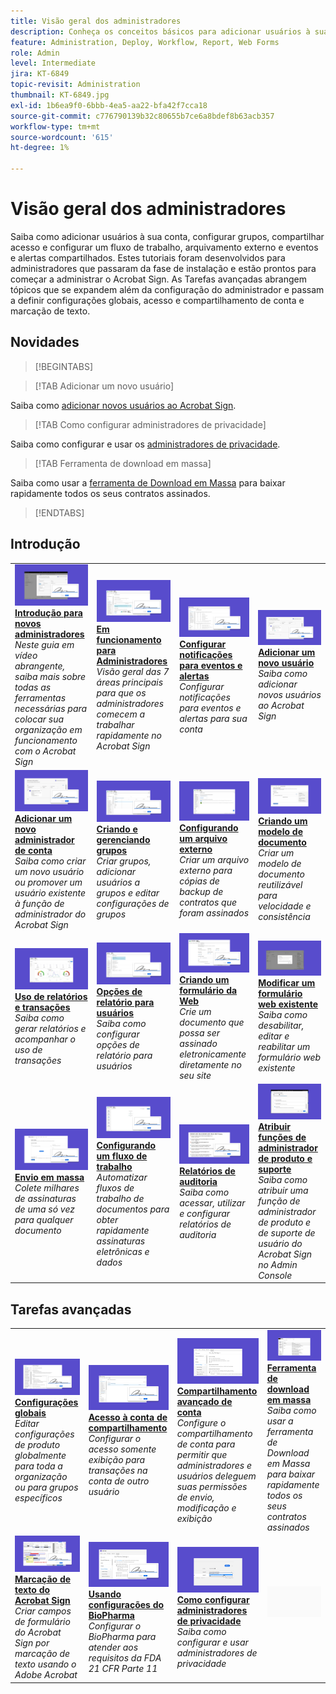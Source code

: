 ```yaml
---
title: Visão geral dos administradores
description: Conheça os conceitos básicos para adicionar usuários à sua conta, configurar grupos, compartilhar acesso e configurar um fluxo de trabalho, arquivamento externo e eventos e alertas compartilhados
feature: Administration, Deploy, Workflow, Report, Web Forms
role: Admin
level: Intermediate
jira: KT-6849
topic-revisit: Administration
thumbnail: KT-6849.jpg
exl-id: 1b6ea9f0-6bbb-4ea5-aa22-bfa42f7cca18
source-git-commit: c776790139b32c80655b7ce6a8bdef8b63acb357
workflow-type: tm+mt
source-wordcount: '615'
ht-degree: 1%

---
```


# Visão geral dos administradores

Saiba como adicionar usuários à sua conta, configurar grupos, compartilhar acesso e configurar um fluxo de trabalho, arquivamento externo e eventos e alertas compartilhados. Estes tutoriais foram desenvolvidos para administradores que passaram da fase de instalação e estão prontos para começar a administrar o Acrobat Sign. As Tarefas avançadas abrangem tópicos que se expandem além da configuração do administrador e passam a definir configurações globais, acesso e compartilhamento de conta e marcação de texto.

## Novidades

>[!BEGINTABS]

>[!TAB Adicionar um novo usuário]

Saiba como [adicionar novos usuários ao Acrobat Sign](add-users-to-your-account.md).

>[!TAB Como configurar administradores de privacidade]

Saiba como configurar e usar os [administradores de privacidade](privacy.md).

>[!TAB Ferramenta de download em massa]

Saiba como usar a [ferramenta de Download em Massa](bulk-download-tool.md) para baixar rapidamente todos os seus contratos assinados.

>[!ENDTABS]

## Introdução

<table style="table-layout:fixed">
<tr>
  <td>
    <a href="get-started-admin.md">
      <img alt="Introdução para novos administradores" src="../assets/get-started-admin.png" />
    </a>
    <div>
    <a href="get-started-admin.md"><strong>Introdução para novos administradores</strong></a>
    </div>
    <em>Neste guia em vídeo abrangente, saiba mais sobre todas as ferramentas necessárias para colocar sua organização em funcionamento com o Acrobat Sign</em>
    <br>
  </td>
  <td>
    <a href="up-and-running-admin.md">
      <img alt="Em &amp; execução para administradores" src="../assets/up-and-running.png" />
    </a>
    <div>
    <a href="up-and-running-admin.md"><strong>Em funcionamento para Administradores</strong></a>
    </div>
    <em>Visão geral das 7 áreas principais para que os administradores comecem a trabalhar rapidamente no Acrobat Sign</em>
    <br>
  </td>
  <td>
    <a href="set-up-shared-events-and-alert.md">
      <img alt="Configuração de alertas e eventos compartilhados" src="../assets/notifications.png" />
    </a>
    <div>
    <a href="set-up-shared-events-and-alert.md"><strong>Configurar notificações para eventos e alertas</strong></a>
    </div>
    <em>Configurar notificações para eventos e alertas para sua conta</em>
    <br>
  </td>
  <td>
    <a href="add-users-to-your-account.md">
      <img alt="Adicionar um novo usuário" src="../assets/add-user.png" />
    </a>
    <div>
    <a href="add-users-to-your-account.md"><strong>Adicionar um novo usuário</strong></a>
    </div>
    <em>Saiba como adicionar novos usuários ao Acrobat Sign</em>
    <br>
  </td>
</tr>
<tr>
 <td>
    <a href="add-admin.md">
      <img alt="Adicionar um novo administrador de conta" src="../assets/add-admin.png" />
    </a>
    <div>
    <a href="add-admin.md"><strong>Adicionar um novo administrador de conta</strong></a>
    </div>
    <em>Saiba como criar um novo usuário ou promover um usuário existente à função de administrador do Acrobat Sign</em>
    <br>
  </td>
  <td>
    <a href="create-and-manage-groups.md">
      <img alt="Criando e Gerenciando Grupos" src="../assets/groups.png" />
    </a>
    <div>
    <a href="create-and-manage-groups.md"><strong>Criando e gerenciando grupos</strong></a>
    </div>
    <em>Criar grupos, adicionar usuários a grupos e editar configurações de grupos</em>
    <br>
  </td>
  <td>
    <a href="set-up-your-external-archive.md">
      <img alt="Configurando um arquivamento externo" src="../assets/external-archive.png" />
    </a>
    <div>
    <a href="set-up-your-external-archive.md"><strong>Configurando um arquivo externo</strong></a>
    </div>
    <em>Criar um arquivo externo para cópias de backup de contratos que foram assinados</em>
    <br>
  </td>
  <td>
    <a href="../sign-advanced-users/create-a-template.md">
      <img alt="Criação de um modelo de documento" src="../assets/create-template.png" />
    </a>
    <div>
    <a href="../sign-advanced-users/create-a-template.md"><strong>Criando um modelo de documento</strong></a>
    </div>
    <em>Criar um modelo de documento reutilizável para velocidade e consistência</em>
    <br>
  </td>
</tr>
<tr>
  <td>
    <a href="../sign-advanced-users/creating-a-report.md">
      <img alt="Emissão de relatórios e uso de transações" src="../assets/reporting.png" />
    </a>
    <div>
    <a href="../sign-advanced-users/creating-a-report.md"><strong>Uso de relatórios e transações</strong></a>
    </div>
    <em>Saiba como gerar relatórios e acompanhar o uso de transações</em>
    <br>
  </td>
  <td>
    <a href="report-options.md">
      <img alt="Opções de relatório para usuários" src="../assets/report-options.png" />
    </a>
    <div>
    <a href="report-options.md"><strong>Opções de relatório para usuários</strong></a>
    </div>
    <em>Saiba como configurar opções de relatório para usuários</em>
    <br>
  </td>
  <td>
    <a href="../sign-advanced-users/webform.md">
      <img alt="Criar um formulário da Web" src="../assets/web-form.png" />
    </a>
    <div>
    <a href="../sign-advanced-users/webform.md"><strong>Criando um formulário da Web</strong></a>
    </div>
    <em>Crie um documento que possa ser assinado eletronicamente diretamente no seu site</em>
    <br>
  </td>
  <td>
    <a href="../sign-advanced-users/modify-webform.md">
      <img alt="Modificar um formulário web existente" src="../assets/modify-web-form.png" />
    </a>
    <div>
    <a href="../sign-advanced-users/modify-webform.md"><strong>Modificar um formulário web existente</strong></a>
    </div>
    <em>Saiba como desabilitar, editar e reabilitar um formulário web existente</em>
    <br>
  </td>
</tr>
<tr>
  <td>
    <a href="../sign-advanced-users/megasign.md">
      <img alt="Envio em massa" src="../assets/send-in-bulk.png" />
    </a>
    <div>
    <a href="../sign-advanced-users/megasign.md"><strong>Envio em massa</strong></a>
    </div>
    <em>Colete milhares de assinaturas de uma só vez para qualquer documento</em>
    <br>
  </td>
  <td>
    <a href="building-a-custom-workflow.md">
      <img alt="Configurando um Workflow" src="../assets/workflow.png" />
    </a>
    <div>
    <a href="building-a-custom-workflow.md"><strong>Configurando um fluxo de trabalho</strong></a>
    </div>
    <em>Automatizar fluxos de trabalho de documentos para obter rapidamente assinaturas eletrônicas e dados</em>
    <br>
  </td>
  <td>
    <a href="audit-reports.md">
      <img alt="Relatórios de auditoria" src="../assets/audit-report.png" />
    </a>
    <div>
    <a href="audit-reports.md"><strong>Relatórios de auditoria</strong></a>
    </div>
    <em>Saiba como acessar, utilizar e configurar relatórios de auditoria</em>
    <br>
  </td>
  <td>
    <a href="promote-admin.md">
      <img alt="Atribuir funções de administrador de produto e suporte" src="../assets/assign-product.png" />
    </a>
    <div>
    <a href="promote-admin.md"><strong>Atribuir funções de administrador de produto e suporte</strong></a>
    </div>
    <em>Saiba como atribuir uma função de administrador de produto e de suporte de usuário do Acrobat Sign no Admin Console</em>
    <br>
  </td>
</tr> 
</table>

## Tarefas avançadas

<table style="table-layout:fixed">
<tr>
  <td>
    <a href="learn-about-global-settings.md">
      <img alt="Configurações globais" src="../assets/global-settings.png">
    </a>
    <div>
    <a href="learn-about-global-settings.md"><strong>Configurações globais</strong></a>
    </div>
    <em>Editar configurações de produto globalmente para toda a organização ou para grupos específicos</em>
    <br>
  </td>
  <td>
    <a href="share-account-access.md">
      <img alt="Acesso à conta de compartilhamento" src="../assets/sharing.png" />
    </a>  
    <div>
    <a href="share-account-access.md"><strong>Acesso à conta de compartilhamento</strong></a>
    </div>
    <em>Configurar o acesso somente exibição para transações na conta de outro usuário</em>
    <br>
  </td>
  <td>
    <a href="advanced-account-sharing.md">
      <img alt="Compartilhamento de contas avançado" src="../assets/advanced-sharing.png" />
    </a>
    <div>
    <a href="advanced-account-sharing.md"><strong>Compartilhamento avançado de conta</strong></a>
    </div>
    <em>Configure o compartilhamento de conta para permitir que administradores e usuários deleguem suas permissões de envio, modificação e exibição</em>
    <br>
  </td>
  <td>
    <a href="bulk-download-tool.md">
      <img alt="Ferramenta Download em massa" src="../assets/bulk-download.png" />
    </a>
    <div>
    <a href="bulk-download-tool.md"><strong>Ferramenta de download em massa</strong></a>
    </div>
    <em>Saiba como usar a ferramenta de Download em Massa para baixar rapidamente todos os seus contratos assinados</em>
    <br>
  </td> 
</tr>
<tr>
   <td>
     <a href="../sign-advanced-users/adobe-sign-text-tagging.md">
      <img alt="Marcação de texto do Acrobat Sign" src="../assets/tagging.png" />
    </a>
    <div>
    <a href="../sign-advanced-users/adobe-sign-text-tagging.md"><strong>Marcação de texto do Acrobat Sign</strong></a>
    <div>
    <em>Criar campos de formulário do Acrobat Sign por marcação de texto usando o Adobe Acrobat</em>
    <br>
  </td>
  <td>
    <a href="use-bio-pharma-settings.md">
      <img alt="Usar configurações do BioPharma" src="../assets/bio-settings.png" />
    </a>
    <div>
    <a href="use-bio-pharma-settings.md"><strong>Usando configurações do BioPharma</strong></a>
    </div>
    <em>Configurar o BioPharma para atender aos requisitos da FDA 21 CFR Parte 11</em>
    <br>
  </td>
  <td>
    <a href="privacy.md">
      <img alt="Como configurar o administrador de privacidade" src="../assets/privacy-admin.png" />
    </a>
    <div>
    <a href="privacy.md"><strong>Como configurar administradores de privacidade</strong></a>
    </div>
    <em>Saiba como configurar e usar administradores de privacidade</em>
    <br>
  </td>
  <td>
    <img alt="Espaçador" src="../assets/Grayspacer.png" />
    <div>
    <br>
  </td>
</tr>
</table>
